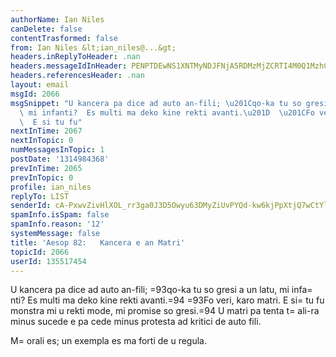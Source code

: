 ```yaml
---
authorName: Ian Niles
canDelete: false
contentTrasformed: false
from: Ian Niles &lt;ian_niles@...&gt;
headers.inReplyToHeader: .nan
headers.messageIdInHeader: PENPTDEwNS1XNTMyNDJFNjA5RDMzMjZCRTI4M0Q1MzhCMTgwQHBoeC5nYmw+
headers.referencesHeader: .nan
layout: email
msgId: 2066
msgSnippet: "U kancera pa dice ad auto an-fili; \u201Cqo-ka tu so gresi a un latu,\
  \ mi infanti?  Es multi ma deko kine rekti avanti.\u201D  \u201CFo veri, karo matri.\
  \  E si tu fu"
nextInTime: 2067
nextInTopic: 0
numMessagesInTopic: 1
postDate: '1314984368'
prevInTime: 2065
prevInTopic: 0
profile: ian_niles
replyTo: LIST
senderId: cA-PxwvZivHlXOL_rr3ga0J3D5Owyu63DMyZiUvPYQd-kw6kjPpXtjQ7wCtYlcnonjkWINU5qFPhry-HJcNoYk6mzVQZHrk1
spamInfo.isSpam: false
spamInfo.reason: '12'
systemMessage: false
title: 'Aesop 82:   Kancera e an Matri'
topicId: 2066
userId: 135517454
---
```



U kancera pa dice ad auto an-fili; =93qo-ka tu so gresi a un latu, mi infa=
nti?  Es multi ma deko kine rekti avanti.=94  =93Fo veri, karo matri.  E si=
 tu fu monstra mi u rekti mode, mi promise so gresi.=94  U matri pa tenta t=
ali-ra minus sucede e pa cede minus protesta ad kritici de auto fili.

 

M=
orali es; un exempla es ma forti de u regula. 		 	   		  
